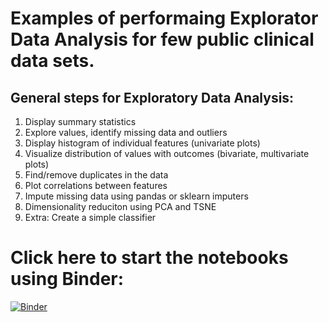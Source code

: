 # Examples of performaing Explorator Data Analysis for few public clinical data sets.

## General steps for Exploratory Data Analysis:

1. Display summary statistics 
2. Explore values, identify missing data and outliers
3. Display histogram of individual features (univariate plots)
4. Visualize distribution of values with outcomes (bivariate, multivariate plots)
5. Find/remove duplicates in the data
6. Plot correlations between features
7. Impute missing data using pandas or sklearn imputers
8. Dimensionality reduciton using PCA and TSNE
9. Extra: Create a simple classifier

# Click here to start the notebooks using Binder: 
[![Binder](https://mybinder.org/badge_logo.svg)](https://mybinder.org/v2/gh/georgezakinih/exploratory-data-analysis/master)

